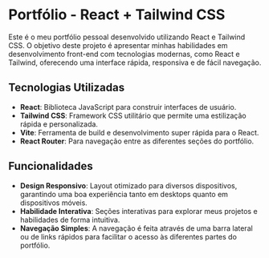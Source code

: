 # Portfólio - React + Tailwind CSS

Este é o meu portfólio pessoal desenvolvido utilizando React e Tailwind CSS. O objetivo deste projeto é apresentar minhas habilidades em desenvolvimento front-end com tecnologias modernas, como React e Tailwind, oferecendo uma interface rápida, responsiva e de fácil navegação.

## Tecnologias Utilizadas

- **React**: Biblioteca JavaScript para construir interfaces de usuário.
- **Tailwind CSS**: Framework CSS utilitário que permite uma estilização rápida e personalizada.
- **Vite**: Ferramenta de build e desenvolvimento super rápida para o React.
- **React Router**: Para navegação entre as diferentes seções do portfólio.

## Funcionalidades

- **Design Responsivo**: Layout otimizado para diversos dispositivos, garantindo uma boa experiência tanto em desktops quanto em dispositivos móveis.
- **Habilidade Interativa**: Seções interativas para explorar meus projetos e habilidades de forma intuitiva.
- **Navegação Simples**: A navegação é feita através de uma barra lateral ou de links rápidos para facilitar o acesso às diferentes partes do portfólio.


